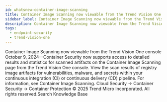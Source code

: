 ```yaml
---
id: whatsnew-container-image-scanning
title: Container Image Scanning now viewable from the Trend Vision One console
sidebar_label: Container Image Scanning now viewable from the Trend Vision One console
description: Container Image Scanning now viewable from the Trend Vision One console
tags:
  - endpoint-security
  - trend-vision-one
---
```


 Container Image Scanning now viewable from the Trend Vision One console October 9, 2024—Container Security now supports access to detailed results and statistics for scanned artifacts on the Container Image Scanning page from the Trend Vision One console. View the scan results of registry image artifacts for vulnerabilities, malware, and secrets within your continuous integration (CI) or continuous delivery (CD) pipeline. For information, see Container Image Scanning. Cloud Security → Container Security → Container Protection © 2025 Trend Micro Incorporated. All rights reserved.Search Knowledge Base